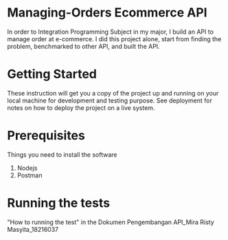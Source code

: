 # Managing-Orders Ecommerce API
In order to Integration Programming Subject in my major, I build an API to manage order at e-commerce. I did this project alone, start from finding the problem, benchmarked to other API, and built the API.
# Getting Started
These instruction will get you a copy of the project up and running on your local machine for development and testing purpose. See deployment for notes on how to deploy the project on a live system.
# Prerequisites
Things you need to install the software
1. Nodejs
2. Postman
# Running the tests
"How to running the test" in the Dokumen Pengembangan API_Mira Risty Masyita_18216037

